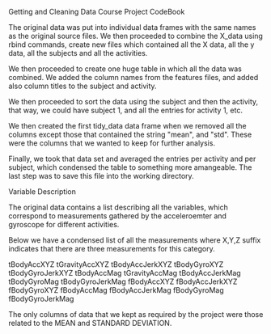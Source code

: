 Getting and Cleaning Data Course Project CodeBook

The original data was put into individual data frames with the same names as the original source files.
We then proceeded to combine the X_data using rbind commands, create new files which contained all the X data,
all the y data, all the subjects and all the activities.

We then proceeded to create one huge table in which all the data was combined. We added the column names from the features files, and
added also column titles to the subject and activity.

We then proceeded to sort the data using the subject and then the activity, that way, we could have subject 1, and all the entries for
activity 1, etc.

We then created the first tidy_data data frame when we removed all the columns except those that contained the string "mean", and "std".
These were the columns that we wanted to keep for further analysis.

Finally, we took that data set and averaged the entries per activity and per subject, which condensed the table to something more amangeable.
The last step was to save this file into the working directory.

Variable Description

The original data contains a list describing all the variables, which correspond to measurements gathered by the acceleroemter and
gyroscope for different activities.

Below we have a condensed list of all the measurements where X,Y,Z suffix indicates that there are three measurements for this category.

tBodyAccXYZ
tGravityAccXYZ
tBodyAccJerkXYZ
tBodyGyroXYZ
tBodyGyroJerkXYZ
tBodyAccMag
tGravityAccMag
tBodyAccJerkMag
tBodyGyroMag
tBodyGyroJerkMag
fBodyAccXYZ
fBodyAccJerkXYZ
fBodyGyroXYZ
fBodyAccMag
fBodyAccJerkMag
fBodyGyroMag
fBodyGyroJerkMag

The only columns of data that we kept as required by the project were those related to the MEAN and STANDARD DEVIATION.

